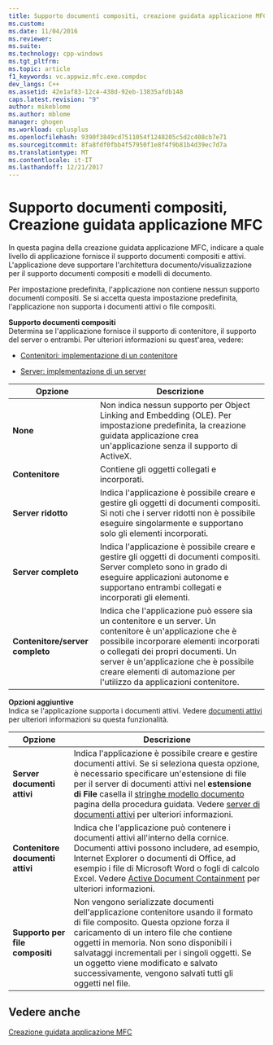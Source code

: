 ```yaml
---
title: Supporto documenti compositi, creazione guidata applicazione MFC | Documenti Microsoft
ms.custom: 
ms.date: 11/04/2016
ms.reviewer: 
ms.suite: 
ms.technology: cpp-windows
ms.tgt_pltfrm: 
ms.topic: article
f1_keywords: vc.appwiz.mfc.exe.compdoc
dev_langs: C++
ms.assetid: 42e1af83-12c4-438d-92eb-13835afdb148
caps.latest.revision: "9"
author: mikeblome
ms.author: mblome
manager: ghogen
ms.workload: cplusplus
ms.openlocfilehash: 9390f3849cd7511054f1248205c5d2c408cb7e71
ms.sourcegitcommit: 8fa8fdf0fbb4f57950f1e8f4f9b81b4d39ec7d7a
ms.translationtype: MT
ms.contentlocale: it-IT
ms.lasthandoff: 12/21/2017
---
```

# <a name="compound-document-support-mfc-application-wizard"></a>Supporto documenti compositi, Creazione guidata applicazione MFC
In questa pagina della creazione guidata applicazione MFC, indicare a quale livello di applicazione fornisce il supporto documenti compositi e attivi. L'applicazione deve supportare l'architettura documento/visualizzazione per il supporto documenti compositi e modelli di documento.  
  
 Per impostazione predefinita, l'applicazione non contiene nessun supporto documenti compositi. Se si accetta questa impostazione predefinita, l'applicazione non supporta i documenti attivi o file compositi.  
  
 **Supporto documenti compositi**  
 Determina se l'applicazione fornisce il supporto di contenitore, il supporto del server o entrambi. Per ulteriori informazioni su quest'area, vedere:  
  
-   [Contenitori: implementazione di un contenitore](../../mfc/containers-implementing-a-container.md)  
  
-   [Server: implementazione di un server](../../mfc/servers-implementing-a-server.md)  
  
|Opzione|Descrizione|  
|------------|-----------------|  
|**None**|Non indica nessun supporto per Object Linking and Embedding (OLE). Per impostazione predefinita, la creazione guidata applicazione crea un'applicazione senza il supporto di ActiveX.|  
|**Contenitore**|Contiene gli oggetti collegati e incorporati.|  
|**Server ridotto**|Indica l'applicazione è possibile creare e gestire gli oggetti di documenti compositi. Si noti che i server ridotti non è possibile eseguire singolarmente e supportano solo gli elementi incorporati.|  
|**Server completo**|Indica l'applicazione è possibile creare e gestire gli oggetti di documenti compositi. Server completo sono in grado di eseguire applicazioni autonome e supportano entrambi collegati e incorporati gli elementi.|  
|**Contenitore/server completo**|Indica che l'applicazione può essere sia un contenitore e un server. Un contenitore è un'applicazione che è possibile incorporare elementi incorporati o collegati dei propri documenti. Un server è un'applicazione che è possibile creare elementi di automazione per l'utilizzo da applicazioni contenitore.|  
  
 **Opzioni aggiuntive**  
 Indica se l'applicazione supporta i documenti attivi. Vedere [documenti attivi](../../mfc/active-documents.md) per ulteriori informazioni su questa funzionalità.  
  
|Opzione|Descrizione|  
|------------|-----------------|  
|**Server documenti attivi**|Indica l'applicazione è possibile creare e gestire documenti attivi. Se si seleziona questa opzione, è necessario specificare un'estensione di file per il server di documenti attivi nel **estensione di File** casella il [stringhe modello documento](../../mfc/reference/document-template-strings-mfc-application-wizard.md) pagina della procedura guidata. Vedere [server di documenti attivi](../../mfc/active-document-servers.md) per ulteriori informazioni.|  
|**Contenitore documenti attivi**|Indica che l'applicazione può contenere i documenti attivi all'interno della cornice. Documenti attivi possono includere, ad esempio, Internet Explorer o documenti di Office, ad esempio i file di Microsoft Word o fogli di calcolo Excel. Vedere [Active Document Containment](../../mfc/active-document-containment.md) per ulteriori informazioni.|  
|**Supporto per file compositi**|Non vengono serializzate documenti dell'applicazione contenitore usando il formato di file composito. Questa opzione forza il caricamento di un intero file che contiene oggetti in memoria. Non sono disponibili i salvataggi incrementali per i singoli oggetti. Se un oggetto viene modificato e salvato successivamente, vengono salvati tutti gli oggetti nel file.|  
  
## <a name="see-also"></a>Vedere anche  
 [Creazione guidata applicazione MFC](../../mfc/reference/mfc-application-wizard.md)

